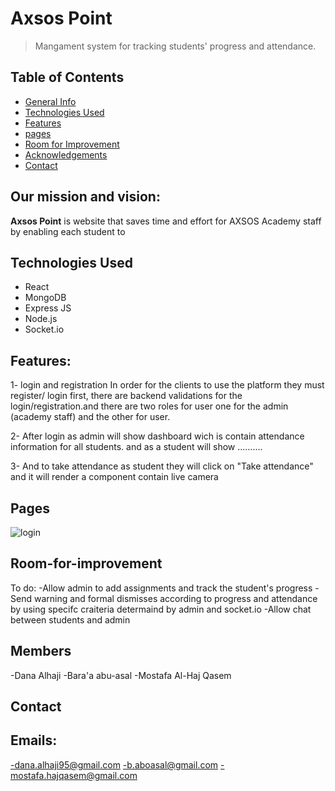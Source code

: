 # Axsos Point
>Mangament system for tracking students' progress and attendance.

## Table of Contents
* [General Info](#our-mission)
* [Technologies Used](#technologies-used)
* [Features](#features)
* [pages](#Pages)
* [Room for Improvement](#room-for-improvement)
* [Acknowledgements](#members)
* [Contact](#contact)

## Our mission and vision:
**Axsos Point** is website that saves time and effort for AXSOS Academy staff by enabling each student to

## Technologies Used
- React
- MongoDB
- Express JS
- Node.js
- Socket.io 

## Features:

1- login and registration
In order for the clients  to use the platform they must register/ login first,
there are backend validations for the login/registration.and there are two roles for user one for the admin (academy staff) and the other for user. 

2- After login as admin will show dashboard wich is contain attendance information for all students. and as a student will show ..........

3- And to take attendance as student they will click on "Take attendance" and it will render a component contain live camera 

## Pages

![login](https://github.com/MostafaHQ/MERN-Project/blob/master/images/HomePage.PNG)



## Room-for-improvement
To do:
-Allow admin to add assignments and track the student's progress 
-Send warning and formal dismisses according to progress and attendance by using specifc craiteria determaind by admin and socket.io
-Allow chat between students and admin

## Members
-Dana Alhaji
-Bara'a abu-asal
-Mostafa Al-Haj Qasem

## Contact
## Emails: 

-dana.alhaji95@gmail.com
-b.aboasal@gmail.com
-mostafa.hajqasem@gmail.com






